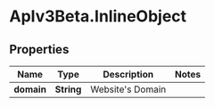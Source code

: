 # ApIv3Beta.InlineObject

## Properties

Name | Type | Description | Notes
------------ | ------------- | ------------- | -------------
**domain** | **String** | Website&#39;s Domain | 


